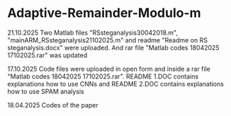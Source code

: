 # Adaptive-Remainder-Modulo-m
21.10.2025 Two Matlab files "RSsteganalysis30042018.m", "mainARM_RSsteganalysis21102025.m" and readme "Readme on RS steganalysis.docx" were uploaded. And rar file "Matlab codes 18042025 17102025.rar" was updated

17.10.2025 Code files were uploaded in open form and inside a rar file "Matlab codes 18042025 17102025.rar".
README 1.DOC contains explanations how to use CNNs and README 2.DOC contains explanations how to use SPAM analysis

18.04.2025 Codes of the paper
